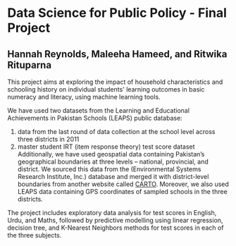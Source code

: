 # Data Science for Public Policy - Final Project
## Hannah Reynolds, Maleeha Hameed, and Ritwika Rituparna

This project aims at exploring the impact of household characteristics and schooling history on individual students' learning outcomes in basic numeracy and literacy, using machine learning tools. 

We have used two datasets from the Learning and Educational Achievements in Pakistan Schools (LEAPS) public database: 
1) data from the last round of data collection at the school level across three districts in 2011
2) master student IRT (item response theory) test score dataset
Additionally, we have used geospatial data containing Pakistan’s geographical boundaries at three levels – national, provincial, and district. We sourced this data from the (Environmental Systems Research Institute, Inc.) database and merged it with district-level boundaries from another website called [CARTO](https://carto.com/dataset/pakistan_districts). Moreover, we also used LEAPS data containing GPS coordinates of sampled schools in the three districts.

The project includes exploratory data analysis for test scores in English, Urdu, and Maths, followed by predictive modelling using linear regression, decision tree, and K-Nearest Neighbors methods for test scores in each of the three subjects.